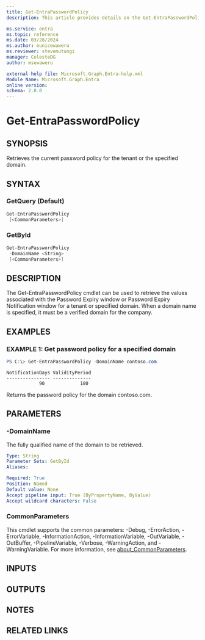 ```yaml
---
title: Get-EntraPasswordPolicy
description: This article provides details on the Get-EntraPasswordPolicy command.

ms.service: entra
ms.topic: reference
ms.date: 03/28/2024
ms.author: eunicewaweru
ms.reviewer: stevemutungi
manager: CelesteDG
author: msewaweru

external help file: Microsoft.Graph.Entra-help.xml
Module Name: Microsoft.Graph.Entra
online version:
schema: 2.0.0
---
```


# Get-EntraPasswordPolicy

## SYNOPSIS
Retrieves the current password policy for the tenant or the specified domain.

## SYNTAX

### GetQuery (Default)
```powershell
Get-EntraPasswordPolicy 
 [<CommonParameters>]
```

### GetById
```powershell
Get-EntraPasswordPolicy 
 -DomainName <String> 
 [<CommonParameters>]
```

## DESCRIPTION
The Get-EntraPasswordPolicy cmdlet can be used to retrieve the values associated with the Password Expiry window or Password Expiry Notification window for a tenant or specified domain. 
When a domain name is specified, it must be a verified domain for the company.

## EXAMPLES

### EXAMPLE 1: Get password policy for a specified domain
```powershell
PS C:\> Get-EntraPasswordPolicy -DomainName contoso.com
```

```output
NotificationDays ValidityPeriod
---------------- --------------
            90             180
```

Returns the password policy for the domain contoso.com.

## PARAMETERS

### -DomainName
The fully qualified name of the domain to be retrieved.

```yaml
Type: String
Parameter Sets: GetById
Aliases:

Required: True
Position: Named
Default value: None
Accept pipeline input: True (ByPropertyName, ByValue)
Accept wildcard characters: False
```

### CommonParameters
This cmdlet supports the common parameters: -Debug, -ErrorAction, -ErrorVariable, -InformationAction, -InformationVariable, -OutVariable, -OutBuffer, -PipelineVariable, -Verbose, -WarningAction, and -WarningVariable. For more information, see [about_CommonParameters](https://go.microsoft.com/fwlink/?LinkID=113216).

## INPUTS

## OUTPUTS

## NOTES

## RELATED LINKS
